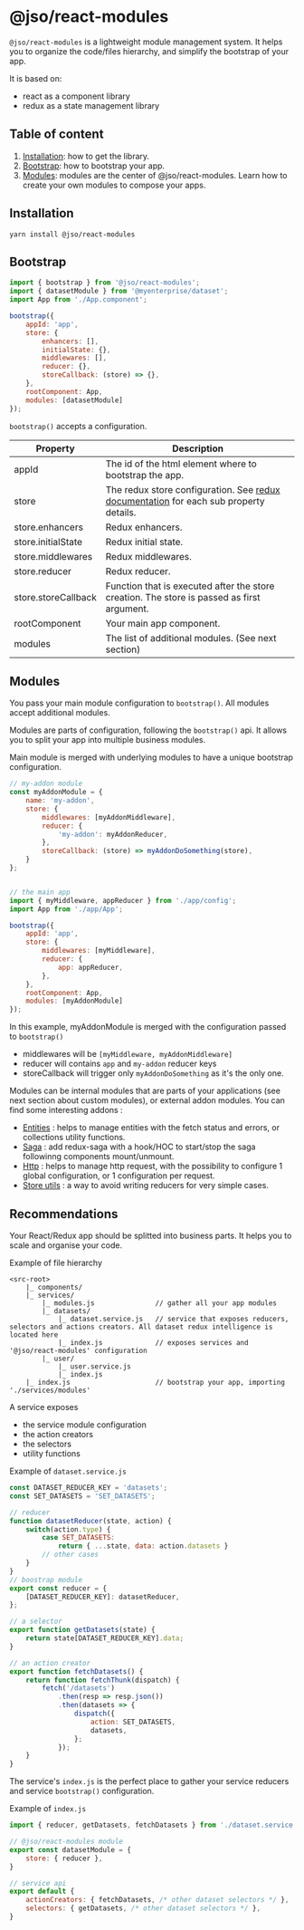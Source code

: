 # @jso/react-modules

`@jso/react-modules` is a lightweight module management system.
It helps you to organize the code/files hierarchy, and simplify the bootstrap of your app.

It is based on:
* react as a component library
* redux as a state management library


## Table of content

1. [Installation](#installation): how to get the library.
2. [Bootstrap](#bootstrap): how to bootstrap your app.
3. [Modules](#modules): modules are the center of @jso/react-modules. Learn how to create your own modules to compose your apps.

## Installation

```
yarn install @jso/react-modules
```

## Bootstrap

```javascript
import { bootstrap } from '@jso/react-modules';
import { datasetModule } from '@myenterprise/dataset';
import App from './App.component';

bootstrap({
    appId: 'app',
    store: {
        enhancers: [],
        initialState: {},
        middlewares: [],
        reducer: {},
        storeCallback: (store) => {},
    },
    rootComponent: App,
    modules: [datasetModule]
});
```

`bootstrap()` accepts a configuration.

| Property | Description |
|---|---|
| appId | The id of the html element where to bootstrap the app. |
| store | The redux store configuration. See [redux documentation](https://redux.js.org/introduction/getting-started) for each sub property details. |
| store.enhancers | Redux enhancers. |
| store.initialState | Redux initial state. |
| store.middlewares | Redux middlewares. |
| store.reducer | Redux reducer. |
| store.storeCallback | Function that is executed after the store creation. The store is passed as first argument. |
| rootComponent | Your main app component. |
| modules | The list of additional modules. (See next section) |

## Modules

You pass your main module configuration to `bootstrap()`. All modules accept additional modules.

Modules are parts of configuration, following the `bootstrap()` api.
It allows you to split your app into multiple business modules.

Main module is merged with underlying modules to have a unique bootstrap configuration.

``` javascript
// my-addon module
const myAddonModule = {
    name: 'my-addon',
    store: {
        middlewares: [myAddonMiddleware],
        reducer: {
            'my-addon': myAddonReducer,
        },
        storeCallback: (store) => myAddonDoSomething(store),
    }
};


// the main app
import { myMiddleware, appReducer } from './app/config';
import App from './app/App';

bootstrap({
    appId: 'app',
    store: {
        middlewares: [myMiddleware],
        reducer: {
            app: appReducer,
        },
    },
    rootComponent: App,
    modules: [myAddonModule]
});
```

In this example, myAddonModule is merged with the configuration passed to `bootstrap()`
* middlewares will be `[myMiddleware, myAddonMiddleware]`
* reducer will contains `app` and `my-addon` reducer keys
* storeCallback will trigger only `myAddonDoSomething` as it's the only one.

Modules can be internal modules that are parts of your applications (see next section about custom modules), or external addon modules.
You can find some interesting addons :
* [Entities](../entities/README.md) : helps to manage entities with the fetch status and errors, or collections utility functions.
* [Saga](../saga/README.md) : add redux-saga with a hook/HOC to start/stop the saga followinng components mount/unmount.
* [Http](../http/README.md) : helps to manage http request, with the possibility to configure 1 global configuration, or 1 configuration per request.
* [Store utils](../store-utils/README.md) : a way to avoid writing reducers for very simple cases.

## Recommendations

Your React/Redux app should be splitted into business parts. It helps you to scale and organise your code.

Example of file hierarchy
```
<src-root>
    |_ components/
    |_ services/
        |_ modules.js               // gather all your app modules
        |_ datasets/
            |_ dataset.service.js   // service that exposes reducers, selectors and actions creators. All dataset redux intelligence is located here
            |_ index.js             // exposes services and '@jso/react-modules' configuration
        |_ user/
            |_ user.service.js
            |_ index.js
    |_ index.js                     // bootstrap your app, importing './services/modules'
```


A service exposes
* the service module configuration
* the action creators
* the selectors
* utility functions

Example of `dataset.service.js`
```javascript
const DATASET_REDUCER_KEY = 'datasets';
const SET_DATASETS = 'SET_DATASETS';

// reducer
function datasetReducer(state, action) {
    switch(action.type) {
        case SET_DATASETS:
            return { ...state, data: action.datasets }
        // other cases
    }
}
// boostrap module
export const reducer = {
    [DATASET_REDUCER_KEY]: datasetReducer,
};

// a selector
export function getDatasets(state) {
    return state[DATASET_REDUCER_KEY].data;
}

// an action creator
export function fetchDatasets() {
    return function fetchThunk(dispatch) {
        fetch('/datasets')
            .then(resp => resp.json())
            .then(datasets => {
                dispatch({
                    action: SET_DATASETS,
                    datasets,
                };
            });
    }
}
```

The service's `index.js` is the perfect place to gather your service reducers and service `bootstrap()` configuration.

Example of `index.js`
```javascript
import { reducer, getDatasets, fetchDatasets } from './dataset.service';

// @jso/react-modules module
export const datasetModule = {
    store: { reducer },
}

// service api
export default {
    actionCreators: { fetchDatasets, /* other dataset selectors */ },
    selectors: { getDatasets, /* other dataset selectors */ },
}
```
